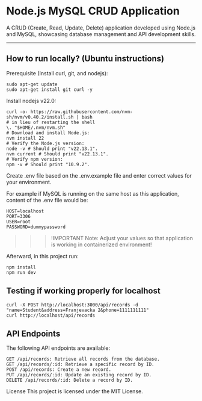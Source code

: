 # Node.js MySQL CRUD Application

A CRUD (Create, Read, Update, Delete) application developed using Node.js and MySQL, showcasing database management and API development skills.

---

## How to run locally? (Ubuntu instructions)

Prerequisite (Install curl, git, and nodejs):

```cgo
sudo apt-get update
sudo apt-get install git curl -y
```

Install nodejs v22.0:
```cgo
curl -o- https://raw.githubusercontent.com/nvm-sh/nvm/v0.40.2/install.sh | bash
# in lieu of restarting the shell
\. "$HOME/.nvm/nvm.sh"
# Download and install Node.js:
nvm install 22
# Verify the Node.js version:
node -v # Should print "v22.13.1".
nvm current # Should print "v22.13.1".
# Verify npm version:
npm -v # Should print "10.9.2".
```

Create .env file based on the .env.example file and enter correct values for your environment.

For example if MySQL is running on the same host as this application, content of the .env file would be:
```cgo
HOST=localhost
PORT=3306
USER=root
PASSWORD=dummypassword
```

>>> !IMPORTANT
>>> Note: Adjust your values so that application is working in containerized environment!

Afterward, in this project run:
```cgo
npm install
npm run dev
```

## Testing if working properly for localhost

```cgo
curl -X POST http://localhost:3000/api/records -d "name=Student&address=Franjevacka 2&phone=1111111111" 
curl http://localhost/api/records
```

## API Endpoints

The following API endpoints are available:
```
GET /api/records: Retrieve all records from the database.
GET /api/records/:id: Retrieve a specific record by ID.
POST /api/records: Create a new record.
PUT /api/records/:id: Update an existing record by ID.
DELETE /api/records/:id: Delete a record by ID.
```

License
This project is licensed under the MIT License.

